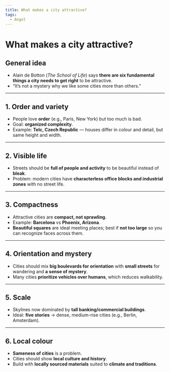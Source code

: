 ```yaml
---
title: What makes a city attractive?
tags:
  - Angol
---
```


# What makes a city attractive?

## General idea

- Alain de Botton (_The School of Life_) says **there are six fundamental things a city needs to get right** to be attractive.
- “It’s not a mystery why we like some cities more than others.”

---

## 1. Order and variety

- People love **order** (e.g., Paris, New York) but too much is bad.
- Goal: **organized complexity**.
- Example: **Telc, Czech Republic** — houses differ in colour and detail, but same height and width.

---

## 2. Visible life

- Streets should be **full of people and activity** to be beautiful instead of **bleak**.
- Problem: modern cities have **characterless office blocks and industrial zones** with no street life.

---

## 3. Compactness

- Attractive cities are **compact, not sprawling**.
- Example: **Barcelona** vs **Phoenix, Arizona**.
- **Beautiful squares** are ideal meeting places; best if **not too large** so you can recognize faces across them.

---

## 4. Orientation and mystery

- Cities should mix **big boulevards for orientation** with **small streets** for wandering and **a sense of mystery**.
- Many cities **prioritize vehicles over humans**, which reduces walkability.

---

## 5. Scale

- Skylines now dominated by **tall banking/commercial buildings**.
- Ideal: **five stories** → dense, medium-rise cities (e.g., Berlin, Amsterdam).

---

## 6. Local colour

- **Sameness of cities** is a problem.
- Cities should show **local culture and history**.
- Build with **locally sourced materials** suited to **climate and traditions**.